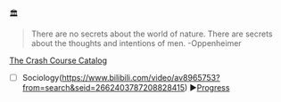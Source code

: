 :classical_building: 
>There are no secrets about the world of nature. There are secrets about the thoughts and intentions of men.  -Oppenheimer

[The Crash Course Catalog](https://thecrashcourse.com/)

- [ ] Sociology(https://www.bilibili.com/video/av8965753?from=search&seid=2662403787208828415)
:arrow_forward:[Progress](https://github.com/AAAlimjan/STUFF-ON-2018/issues/5)
